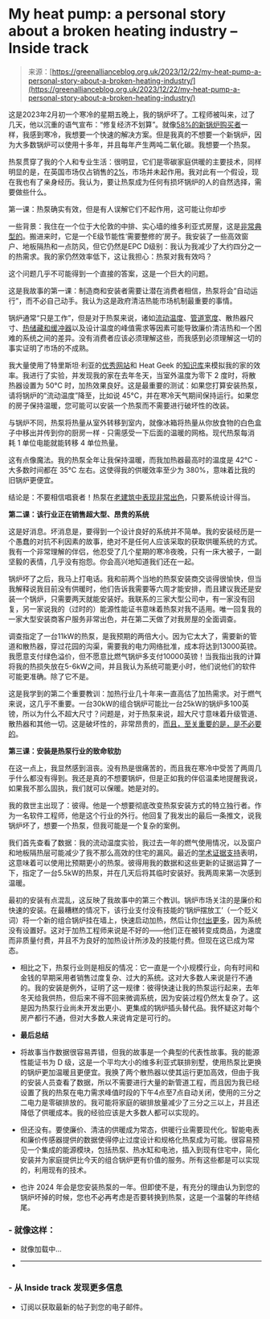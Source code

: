 <!--yml

类别：未分类

日期：2024-05-27 15:12:15

-->

# My heat pump: a personal story about a broken heating industry – Inside track

> 来源：[https://greenallianceblog.org.uk/2023/12/22/my-heat-pump-a-personal-story-about-a-broken-heating-industry/](https://greenallianceblog.org.uk/2023/12/22/my-heat-pump-a-personal-story-about-a-broken-heating-industry/)

这是2023年2月初一个寒冷的星期五晚上，我的锅炉坏了。工程师被叫来，过了几天，他以沉重的语气宣布：“修复经济不划算”。就像[58%的新锅炉购买者](https://www.nesta.org.uk/interim-boilers-for-broken-heating/)一样，我感到寒冷，我想要一个快速的解决方案。但是我真的不想要一个新锅炉，因为大多数锅炉可以使用十多年，并且每年产生两吨二氧化碳。我想要一个热泵。

热泵贯穿了我的个人和专业生活：很明显，它们是零碳家庭供暖的主要技术，同样明显的是，在英国市场仅占销售的[2%](https://assets.publishing.service.gov.uk/government/uploads/system/uploads/attachment_data/file/1148930/heat-pumps-net-zero-investment-roadmap.pdf)，市场并未起作用。我对此有一个假设，现在我也有了亲身经历。我认为，要让热泵成为任何有损坏锅炉的人的自然选择，需要做些什么。

第一课：热泵确实有效，但是有人误解它们不起作用，这可能让你却步

一些背景：我住在一个位于大伦敦的中排、实心墙的维多利亚式房屋，这是[非常典型的](https://mapmaker.cdrc.ac.uk/#/dwelling-age?f_h0=A~B~C~D&lon=-0.0556&lat=51.4842&zoom=9.81)。搬进来时，它是一个E级节能性‘需要整修的’房子。我安装了一些高效窗户、地板隔热和一点防风，但它仍然是EPC D级别：我认为我减少了大约四分之一的热需求。我的家仍然效率低下，这让我担心：热泵对我有效吗？

这个问题几乎不可能得到一个直接的答案，这是一个巨大的问题。

这是我故事的第一课：制造商和安装者需要让潜在消费者相信，热泵将会“自动运行”，而不必自己动手。我认为这是政府清洁热能市场机制最重要的事情。

锅炉通常“只是工作”，但是对于热泵来说，诸如[流动温度](https://heatpumps.co.uk/heat-pump-resources/frequently-asked-questions-heat-pumps/)、[管道宽度](https://www.heatgeek.com/what-to-do-with-microbore-pipework-on-heat-pumps/)、散热器尺寸、[热储藏和缓冲器](https://www.installeronline.co.uk/how-to-maximise-cop/)以及设计温度的峰值需求等因素可能导致廉价清洁热和一个困难的系统之间的差异。没有消费者应该必须理解这些，而我感到必须理解这一切的事实证明了市场的不成熟。

我大量使用了特里斯坦·利亚的[优秀网站](https://trystanlea.org.uk/)和 Heat Geek 的[知识库](https://www.heatgeek.com/category/knowledge/)来模拟我的家的效率。我进行了实验，并发现我的家在去年冬天，当室外温度为零下 2 度时，将散热器设置为 50°C 时，加热效果良好。这是最重要的测试：如果您打算安装热泵，请将锅炉的“流动温度”降至，比如说 45°C，并在寒冷天气期间保持运行。如果您的房子保持温暖，您可能可以安装一个热泵而不需要进行破坏性的改装。

与锅炉不同，热泵将热量从室外转移到室内，就像冰箱将热量从你放食物的白色盒子中移出并传到你的厨房一样 - 只需感受一下后面的温暖的网格。现代热泵每消耗 1 单位电能就能转移 4 单位热量。

这有点像魔法。我的热泵全年让我保持温暖，而我加热器最高时的温度是 42°C - 大多数时间都在 35°C 左右。这使得我的供暖效率至少为 380%，意味着比我的旧锅炉更便宜。

结论是：不要相信唱衰者！热泵在[老建筑中表现非常出色](https://twitter.com/glynhudson/status/1730344377019486220)，只要系统设计得当。

**第二课：该行业正在销售超大型、昂贵的系统**

这是好消息。坏消息是，要得到一个设计良好的系统并不简单。我的安装经历是一个愚蠢的对抗不利因素的故事，绝对不是任何人应该采取的获取供暖系统的方式。我有一个非常理解的伴侣，他忍受了几个星期的寒冷夜晚，只有一床大被子，一副坚毅的表情，几乎没有抱怨。你会高兴地知道我们还在一起。

锅炉坏了之后，我马上打电话。我和前两个当地的热泵安装商交谈得很愉快，但当我解释说我目前没有供暖时，他们告诉我需要等六周才能安排，而且建议我还是安装一个锅炉，只需要两天就能安装好。我联系的三家大型公司中，有一家没有回复，另一家说我的（过时的）能源性能证书意味着热泵对我不适用。唯一回复我的一家大型安装商客户服务非常出色，并在第二天做了对我房屋的全面调查。

调查指定了一台11kW的热泵，是我预期的两倍大小。因为它太大了，需要新的管道和散热器，穿过花园的沟渠，需要我的电力网络批准，成本将达到13000英镑。我愿意支付绿色溢价，但不愿意比燃气锅炉多支付10000英镑！当我指出我的计算将我的热损失放在5-6kW之间，并且我认为系统可能更小时，他们说他们的软件可能更准确。除了它不是。

这是我学到的第二个重要教训：加热行业几十年来一直高估了加热需求。对于燃气来说，这几乎不重要。一台30kW的组合锅炉可能比一台25kW的锅炉多100英镑，所以为什么不超大尺寸？问题是，对于热泵来说，超大尺寸意味着升级管道、散热器和其他一切。这是破坏性的，非常昂贵的，[而且，至关重要的是，是不必要的](https://twitter.com/PeterEastern/status/1682260041619865600)。

**第三课：安装是热泵行业的致命软肋**

在这一点上，我显然感到沮丧。没有热是很痛苦的，而且我在寒冷中受苦了两周几乎什么都没有得到。我还是真的不想要锅炉，但是正如我的伴侣温柔地提醒我说，如果我不那么固执，我们就可以保暖。她是对的。

我的救世主出现了：彼得。他是一个想要彻底改变热泵安装方式的特立独行者。作为一名软件工程师，他是这个行业的外行。他回复了我发出的最后一条推文，说我锅炉坏了，想要一个热泵，但我可能是一个复杂的案例。

我们首先查看了数据：我的流动温度实验，我过去一年的燃气使用情况，以及窗户和地板隔热层可能减少了我不那么高效的住宅的漏风。最近的[学术证据](https://www.sciencedirect.com/science/article/abs/pii/S0360132320306466)[支持](https://journal-buildingscities.org/articles/10.5334/bc.388)表明，这意味着可以使用比预期更小的热泵。彼得用我的数据和这些更新的证据运算了一下，指定了一台5.5kW的热泵，并在几天后将其临时安装好。我两周来第一次感到温暖。

最初的安装有点混乱，这反映了我故事中的第三个教训。锅炉市场关注的是廉价和快速的安装。在最糟糕的情况下，该行业支付没有技能的‘锅炉摆放工’（一个贬义词）将一个新的组合锅炉挂在墙上，快速启动加热，然后让你[付出更多](https://www.theheatinghub.co.uk/articles/turn-down-the-boiler-flow-temperature)，因为系统没有设置好。这对于加热工程师来说是不好的——他们正在被转变成商品，为速度而非质量付费，并且不为良好的加热设计所涉及的技能付费。但现在这已成为常态。

-   相比之下，热泵行业则是相反的情况：它一直是一个小规模行业，向有时间和金钱的早期采用者销售过度复杂、过大的系统。这对大多数人来说是行不通的。我的安装是例外，证明了这一规律：彼得快速让我的热泵运行起来，去年冬天给我供热，但后来不得不回来微调系统，因为安装过程仍然太复杂了。这是因为热泵行业尚未开发出更小、更集成的锅炉插头替代品。我怀疑这对每个房产都行不通，但对大多数人来说肯定是可行的。

-   **最后总结**

-   将故事当作数据很容易弄错，但我的故事是一个典型的代表性故事。我的能源性能证书为 D 级，这是一个平均大小的维多利亚式联排别墅，使用热泵比更换的锅炉更加温暖且更便宜。我换了两个散热器以使其运行更加高效，但由于我的安装人员查看了数据，所以不需要进行大量的新管道工程，而且因为我已经设置了我的热泵在电力需求峰值时段的下午4点至7点自动关闭，使用的三分之二电力是零碳排放的。我可能将家庭的碳排放量减少了三分之三以上，并且还降低了供暖成本。我的经验应该是大多数人都可以实现的。

-   但还没有。要使廉价、清洁的供暖成为常态，供暖行业需要现代化。智能电表和廉价传感器提供的数据使得停止过度设计和规格化热泵成为可能。很容易预见一个集成的能源模块，包括热泵、热水缸和电池，插入到现有住宅中，简化安装并为家庭提供比今天的组合锅炉更有价值的服务。所有这些都是可以实现的，利用现有的技术。

-   也许 2024 年会是您安装热泵的一年。但即使不是，有充分的理由认为到您的锅炉坏掉的时候，您也不必再考虑是否要转换到热泵，这是一个温馨的年终结尾。

### -   就像这样：

-   就像加载中...

-   * * *

### -   从 Inside track 发现更多信息

-   订阅以获取最新的帖子到您的电子邮件。
